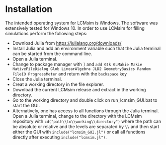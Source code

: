 # Installation 

The intended operating system for LCMsim is Windows. The software was extensively tested for Windows 10. In order to use LCMsim for filling simulations perform the following steps:
- Download Julia from https://julialang.org/downloads/
- Install Julia and add an environment variable such that the Julia terminal can be started from the command line.
- Open a Julia terminal. 
- Change to package manager with `]` and `add Gtk GLMakie Makie NativeFileDialog Glob LinearAlgebra JLD2 GeometryBasics Random FileIO ProgressMeter` and return with the `backspace` key
- Close the Julia terminal.
- Creat a working directory in the file explorer.
- Download the current LCMsim release and extract in the working directory.  
- Go to the working directory and double click on run_lcmsim_GUI.bat to start the GUI. 
- Alternatively, one has access to all functions through the Julia terminal. Open a Julia terminal, change to the directory with the LCMsim repository with `cd("path\\to\\working\\directory")` where the path can be absolute or relative and the levels are separated by `\\` and then start either the GUI with `include("lcmsim_GUI.jl")` or call all functions directly after executing `include("lcmsim.jl")`. 